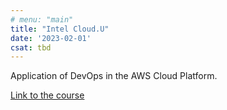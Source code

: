 ```yaml
---
# menu: "main"
title: "Intel Cloud.U"
date: '2023-02-01'
csat: tbd
---
```


Application of DevOps in the AWS Cloud Platform.

[Link to the course](https://learning.intel.com/cloudu/learn/learning-plans/301/cloud-solutions-architect/courses/12680/cloud-solutions-architect-cloud-solution-development-devops/lessons/22305:1168/application-of-devops-in-the-aws-cloud-platform)